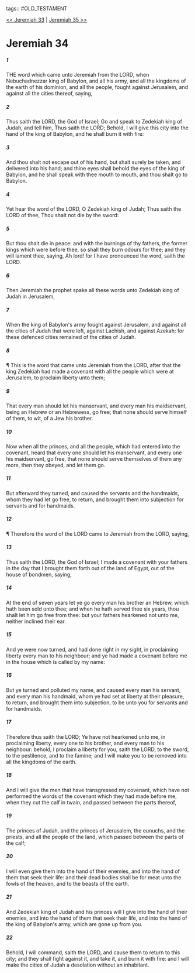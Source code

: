 tags:: #OLD_TESTAMENT

[<< Jeremiah 33](OLD_TESTAMENT/24_Jeremiah/Jeremiah_33.md) | [Jeremiah 35 >>](OLD_TESTAMENT/24_Jeremiah/Jeremiah_35.md)

# Jeremiah 34

##### 1

THE word which came unto Jeremiah from the LORD, when Nebuchadnezzar king of Babylon, and all his army, and all the kingdoms of the earth of his dominion, and all the people, fought against Jerusalem, and against all the cities thereof, saying,

##### 2

Thus saith the LORD, the God of Israel; Go and speak to Zedekiah king of Judah, and tell him, Thus saith the LORD; Behold, I will give this city into the hand of the king of Babylon, and he shall burn it with fire:

##### 3

And thou shalt not escape out of his hand, but shalt surely be taken, and delivered into his hand; and thine eyes shall behold the eyes of the king of Babylon, and he shall speak with thee mouth to mouth, and thou shalt go to Babylon.

##### 4

Yet hear the word of the LORD, O Zedekiah king of Judah; Thus saith the LORD of thee, Thou shalt not die by the sword:

##### 5

But thou shalt die in peace: and with the burnings of thy fathers, the former kings which were before thee, so shall they burn odours for thee; and they will lament thee, saying, Ah lord! for I have pronounced the word, saith the LORD.

##### 6

Then Jeremiah the prophet spake all these words unto Zedekiah king of Judah in Jerusalem,

##### 7

When the king of Babylon's army fought against Jerusalem, and against all the cities of Judah that were left, against Lachish, and against Azekah: for these defenced cities remained of the cities of Judah.

##### 8

¶ This is the word that came unto Jeremiah from the LORD, after that the king Zedekiah had made a covenant with all the people which were at Jerusalem, to proclaim liberty unto them;

##### 9

That every man should let his manservant, and every man his maidservant, being an Hebrew or an Hebrewess, go free; that none should serve himself of them, to wit, of a Jew his brother.

##### 10

Now when all the princes, and all the people, which had entered into the covenant, heard that every one should let his manservant, and every one his maidservant, go free, that none should serve themselves of them any more, then they obeyed, and let them go.

##### 11

But afterward they turned, and caused the servants and the handmaids, whom they had let go free, to return, and brought them into subjection for servants and for handmaids.

##### 12

¶ Therefore the word of the LORD came to Jeremiah from the LORD, saying,

##### 13

Thus saith the LORD, the God of Israel; I made a covenant with your fathers in the day that I brought them forth out of the land of Egypt, out of the house of bondmen, saying,

##### 14

At the end of seven years let ye go every man his brother an Hebrew, which hath been sold unto thee; and when he hath served thee six years, thou shalt let him go free from thee: but your fathers hearkened not unto me, neither inclined their ear.

##### 15

And ye were now turned, and had done right in my sight, in proclaiming liberty every man to his neighbour; and ye had made a covenant before me in the house which is called by my name:

##### 16

But ye turned and polluted my name, and caused every man his servant, and every man his handmaid, whom ye had set at liberty at their pleasure, to return, and brought them into subjection, to be unto you for servants and for handmaids.

##### 17

Therefore thus saith the LORD; Ye have not hearkened unto me, in proclaiming liberty, every one to his brother, and every man to his neighbour: behold, I proclaim a liberty for you, saith the LORD, to the sword, to the pestilence, and to the famine; and I will make you to be removed into all the kingdoms of the earth.

##### 18

And I will give the men that have transgressed my covenant, which have not performed the words of the covenant which they had made before me, when they cut the calf in twain, and passed between the parts thereof,

##### 19

The princes of Judah, and the princes of Jerusalem, the eunuchs, and the priests, and all the people of the land, which passed between the parts of the calf;

##### 20

I will even give them into the hand of their enemies, and into the hand of them that seek their life: and their dead bodies shall be for meat unto the fowls of the heaven, and to the beasts of the earth.

##### 21

And Zedekiah king of Judah and his princes will I give into the hand of their enemies, and into the hand of them that seek their life, and into the hand of the king of Babylon's army, which are gone up from you.

##### 22

Behold, I will command, saith the LORD, and cause them to return to this city; and they shall fight against it, and take it, and burn it with fire: and I will make the cities of Judah a desolation without an inhabitant.
